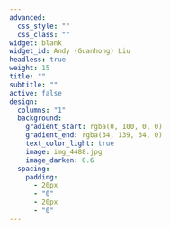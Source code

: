 ```yaml
---
advanced:
  css_style: ""
  css_class: ""
widget: blank
widget_id: Andy (Guanhong) Liu
headless: true
weight: 15
title: ""
subtitle: ""
active: false
design:
  columns: "1"
  background:
    gradient_start: rgba(0, 100, 0, 0)
    gradient_end: rgba(34, 139, 34, 0)
    text_color_light: true
    image: img_4488.jpg
    image_darken: 0.6
  spacing:
    padding:
      - 20px
      - "0"
      - 20px
      - "0"
---
```

